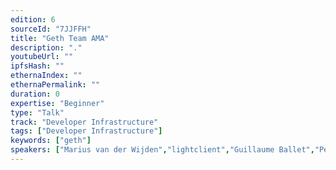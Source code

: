 ```yaml
---
edition: 6
sourceId: "7JJFFH"
title: "Geth Team AMA"
description: "."
youtubeUrl: ""
ipfsHash: ""
ethernaIndex: ""
ethernaPermalink: ""
duration: 0
expertise: "Beginner"
type: "Talk"
track: "Developer Infrastructure"
tags: ["Developer Infrastructure"]
keywords: ["geth"]
speakers: ["Marius van der Wijden","lightclient","Guillaume Ballet","Péter Szilágyi"]
---
```

